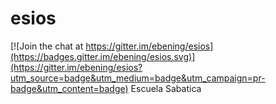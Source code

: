 # esios

[![Join the chat at https://gitter.im/ebening/esios](https://badges.gitter.im/ebening/esios.svg)](https://gitter.im/ebening/esios?utm_source=badge&utm_medium=badge&utm_campaign=pr-badge&utm_content=badge)
Escuela Sabatica
